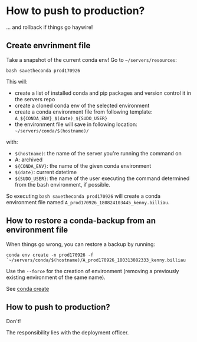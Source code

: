 # How to push to production?

... and rollback if things go haywire!

## Create envrinment file

Take a snapshot of the current conda env! Go to `~/servers/resources`:

```bash savetheconda prod170926```

This will:
- create a list of installed conda and pip packages and version control it in the servers repo
- create a cloned conda env of the selected environment
- create a conda environment file from following template: `A_${CONDA_ENV}_$(date)_${SUDO_USER}`
- the environment file will save in following location: `~/servers/conda/$(hostname)/`

with:

- `$(hostname)`: the name of the server you're running the command on
- A: archived
- `${CONDA_ENV}`: the name of the given conda environment
- `$(date)`: current datetime
- `${SUDO_USER}`: the name of the user executing the command determined from the bash environment, if possible.

So executing `bash savetheconda prod170926` will create a conda environment file named `A_prod170926_180824103445_kenny.billiau`.

## How to restore a conda-backup from an environment file

When things go wrong, you can restore a backup by running:

```conda env create -n prod170926 -f `~/servers/conda/$(hostname)/A_prod170926_180313082333_kenny.billiau```

Use the `--force` for the creation  of  environment (removing a previously existing environment of the same name).

See [conda create](https://conda.io/docs/commands/env/conda-env-create.html)

## How to push to production?

Don't!

The responsibility lies with the deployment officer.
